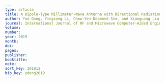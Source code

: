 ```yaml
---
type: article
title: A Dipole-Type Millimeter-Wave Antenna with Directional Radiation Characteristics
author: Yue Dong, Yingsong Li, Chow-Yen-Desmond Sim, and Xiaoguang Liu
journal: International Journal of RF and Microwave Computer-Aided Engineering
volume:
number:
year: 2019
month:
doi:
pages:
publisher:
booktitle: 
note:
sort_key: 201912
bib_key: ydong2019
---
```

